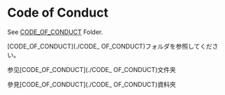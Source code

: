 # Code of Conduct

See [CODE_OF_CONDUCT](./CODE_OF_CONDUCT) Folder.

[CODE_OF_CONDUCT](./CODE_ OF_CONDUCT)フォルダを参照してください。

参见[CODE_OF_CONDUCT](./CODE_ OF_CONDUCT)文件夹

參見[CODE_OF_CONDUCT](./CODE_ OF_CONDUCT)資料夾
